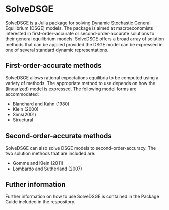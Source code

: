 SolveDSGE
=========

SolveDSGE is a Julia package for solving Dynamic Stochastic General Equilibrium (DSGE) models.  The package is aimed at macroeconomists interested in first-order-accurate or second-order-accurate solutions to their general equilibrium models.  SolveDSGE offers a broad array of solution methods that can be applied provided the DSGE model can be expressed in one of several standard dynamic representations.

First-order-accurate methods
----------------------------

SolveDSGE allows rational expectations equilibria to be computed using a variety of methods.  The appropriate method to use depends on how the (linearized) model is expressed.  The following model forms are accommodated:

- Blanchard and Kahn (1980)
- Klein (2000)
- Sims(2001)
- Structural

Second-order-accurate methods
-----------------------------

SolveDSGE can also solve DSGE models to second-order-accuracy.  The two solution methods that are included are:

- Gomme and Klein (2011)
- Lombardo and Sutherland (2007)

Futher information
------------------

Further information on how to use SolveDSGE is contained in the Package Guide included in the respository.
